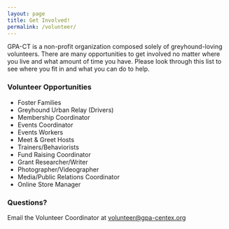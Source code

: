 ```yaml
---
layout: page
title: Get Involved!
permalink: /volunteer/
---
```


GPA-CT is a non-profit organization composed solely of greyhound-loving volunteers. There are
many opportunities to get involved no matter where you live and what amount of time you have.
Please look through this list to see where you fit in and what you can do to help.

### Volunteer Opportunities

* Foster Families
* Greyhound Urban Relay (Drivers)
* Membership Coordinator
* Events Coordinator
* Events Workers
* Meet & Greet Hosts
* Trainers/Behaviorists
* Fund Raising Coordinator
* Grant Researcher/Writer
* Photographer/Videographer
* Media/Public Relations Coordinator
* Online Store Manager

### Questions?

Email the Volunteer Coordinator at [volunteer@gpa-centex.org](mailto:volunteer@gpa-centex.org)
